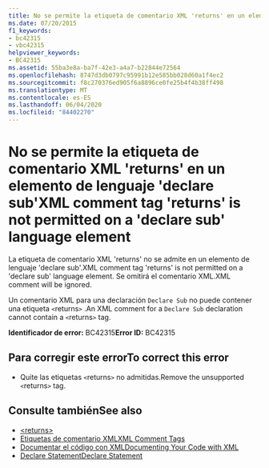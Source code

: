 ```yaml
---
title: No se permite la etiqueta de comentario XML 'returns' en un elemento de lenguaje 'declare sub'
ms.date: 07/20/2015
f1_keywords:
- bc42315
- vbc42315
helpviewer_keywords:
- BC42315
ms.assetid: 55ba3e8a-ba7f-42e3-a4a7-b22844e72564
ms.openlocfilehash: 8747d3db0797c95991b12e585bb028d60a1f4ec2
ms.sourcegitcommit: f8c270376ed905f6a8896ce0fe25b4f4b38ff498
ms.translationtype: MT
ms.contentlocale: es-ES
ms.lasthandoff: 06/04/2020
ms.locfileid: "84402270"
---
```

# <a name="xml-comment-tag-returns-is-not-permitted-on-a-declare-sub-language-element"></a><span data-ttu-id="2af35-102">No se permite la etiqueta de comentario XML 'returns' en un elemento de lenguaje 'declare sub'</span><span class="sxs-lookup"><span data-stu-id="2af35-102">XML comment tag 'returns' is not permitted on a 'declare sub' language element</span></span>
<span data-ttu-id="2af35-103">La etiqueta de comentario XML 'returns' no se admite en un elemento de lenguaje 'declare sub'.</span><span class="sxs-lookup"><span data-stu-id="2af35-103">XML comment tag 'returns' is not permitted on a 'declare sub' language element.</span></span> <span data-ttu-id="2af35-104">Se omitirá el comentario XML.</span><span class="sxs-lookup"><span data-stu-id="2af35-104">XML comment will be ignored.</span></span>  
  
 <span data-ttu-id="2af35-105">Un comentario XML para una declaración `Declare Sub` no puede contener una etiqueta `<`returns`>` .</span><span class="sxs-lookup"><span data-stu-id="2af35-105">An XML comment for a `Declare Sub` declaration cannot contain a `<`returns`>` tag.</span></span>  
  
 <span data-ttu-id="2af35-106">**Identificador de error:** BC42315</span><span class="sxs-lookup"><span data-stu-id="2af35-106">**Error ID:** BC42315</span></span>  
  
## <a name="to-correct-this-error"></a><span data-ttu-id="2af35-107">Para corregir este error</span><span class="sxs-lookup"><span data-stu-id="2af35-107">To correct this error</span></span>  
  
- <span data-ttu-id="2af35-108">Quite las etiquetas `<`returns`>` no admitidas.</span><span class="sxs-lookup"><span data-stu-id="2af35-108">Remove the unsupported `<`returns`>` tag.</span></span>  
  
## <a name="see-also"></a><span data-ttu-id="2af35-109">Consulte también</span><span class="sxs-lookup"><span data-stu-id="2af35-109">See also</span></span>

- [\<returns>](../language-reference/xmldoc/returns.md)
- [<span data-ttu-id="2af35-110">Etiquetas de comentario XML</span><span class="sxs-lookup"><span data-stu-id="2af35-110">XML Comment Tags</span></span>](../language-reference/xmldoc/index.md)
- [<span data-ttu-id="2af35-111">Documentar el código con XML</span><span class="sxs-lookup"><span data-stu-id="2af35-111">Documenting Your Code with XML</span></span>](../programming-guide/program-structure/documenting-your-code-with-xml.md)
- [<span data-ttu-id="2af35-112">Declare Statement</span><span class="sxs-lookup"><span data-stu-id="2af35-112">Declare Statement</span></span>](../language-reference/statements/declare-statement.md)
